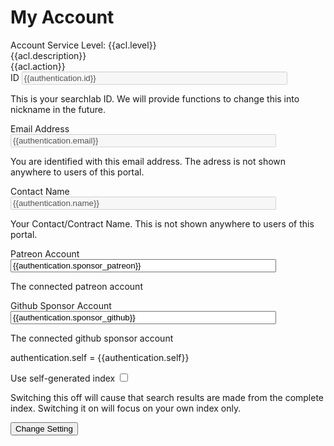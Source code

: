 # My Account


<div id="loginhint" class="alert alert-warning" role="alert">
  Account Service Level: {{acl.level}}<br>{{acl.description}}<br>{{acl.action}}
</div>

<form action=".">

<div class="form-group">
    <label for="email">ID</label>
    <input class="form-control" name="id" id="id" type="text" size="50" maxlength="256" value="{{authentication.id}}" disabled />
    <p class="help-block">This is your searchlab ID. We will provide functions to change this into nickname in the future.</p>
</div>

<div class="form-group">
    <label for="email">Email Address</label>
    <input class="form-control" name="email" id="email" type="text" size="50" maxlength="256" value="{{authentication.email}}" disabled />
    <p class="help-block">You are identified with this email address. The adress is not shown anywhere to users of this portal.</p>
</div>

<div class="form-group">
    <label for="email">Contact Name</label>
    <input class="form-control" name="name" id="name" type="text" size="50" maxlength="256" value="{{authentication.name}}" disabled />
    <p class="help-block">Your Contact/Contract Name. This is not shown anywhere to users of this portal.</p>
</div>

<div class="form-group">
    <label for="email">Patreon Account</label>
    <input class="form-control" name="sponsor_patreon" id="sponsor_patreon" type="text" size="50" maxlength="256" value="{{authentication.sponsor_patreon}}" />
    <p class="help-block">The connected patreon account</p>
</div>

<div class="form-group">
    <label for="email">Github Sponsor Account</label>
    <input class="form-control" name="sponsor_github" id="sponsor_github" type="text" size="50" maxlength="256" value="{{authentication.sponsor_github}}" />
    <p class="help-block">The connected github sponsor account</p>
</div>

<p>authentication.self = {{authentication.self}}</p>

<div class="checkbox">
  <label>Use self-generated index</label>
  <input type="checkbox" name="self" id="self" {{#if authentication.self}}checked="true"{{/if}}>
  <p class="help-block">Switching this off will cause that search results are made from the complete index. Switching it on will focus on your own index only.</p>
</div>

<button type="submit" name="change" value="Change Setting" class="btn btn-primary"/>Change Setting</button>
</form>